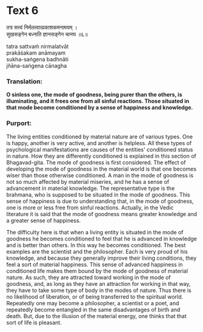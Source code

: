# Text 6

तत्र सत्त्वं निर्मलत्वात्प्रकाशकमनामयम् ।  
सुखसङ्गेन बध्नाति ज्ञानसङ्गेन चानघ ॥६॥

tatra sattvaḿ nirmalatvāt  
prakāśakam anāmayam  
sukha-sańgena badhnāti  
jñāna-sańgena cānagha



### Translation:

**O sinless one, the mode of goodness, being purer than the others, is illuminating, and it frees one from all sinful reactions. Those situated in that mode become conditioned by a sense of happiness and knowledge.**

### Purport:

The living entities conditioned by material nature are of various types. One is happy, another is very active, and another is helpless. All these types of psychological manifestations are causes of the entities' conditioned status in nature. How they are differently conditioned is explained in this section of Bhagavad-gita. The mode of goodness is first considered. The effect of developing the mode of goodness in the material world is that one becomes wiser than those otherwise conditioned. A man in the mode of goodness is not so much affected by material miseries, and he has a sense of advancement in material knowledge. The representative type is the brahmana, who is supposed to be situated in the mode of goodness. This sense of happiness is due to understanding that, in the mode of goodness, one is more or less free from sinful reactions. Actually, in the Vedic literature it is said that the mode of goodness means greater knowledge and a greater sense of happiness.

The difficulty here is that when a living entity is situated in the mode of goodness he becomes conditioned to feel that he is advanced in knowledge and is better than others. In this way he becomes conditioned. The best examples are the scientist and the philosopher. Each is very proud of his knowledge, and because they generally improve their living conditions, they feel a sort of material happiness. This sense of advanced happiness in conditioned life makes them bound by the mode of goodness of material nature. As such, they are attracted toward working in the mode of goodness, and, as long as they have an attraction for working in that way, they have to take some type of body in the modes of nature. Thus there is no likelihood of liberation, or of being transferred to the spiritual world. Repeatedly one may become a philosopher, a scientist or a poet, and repeatedly become entangled in the same disadvantages of birth and death. But, due to the illusion of the material energy, one thinks that that sort of life is pleasant.